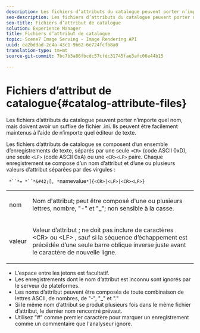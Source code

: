 ```yaml
---
description: Les fichiers d’attributs du catalogue peuvent porter n’importe quel nom, mais doivent avoir un suffixe de fichier .ini. Ils peuvent être facilement maintenus à l’aide de n’importe quel éditeur de texte.
seo-description: Les fichiers d’attributs du catalogue peuvent porter n’importe quel nom, mais doivent avoir un suffixe de fichier .ini. Ils peuvent être facilement maintenus à l’aide de n’importe quel éditeur de texte.
seo-title: Fichiers d’attribut de catalogue
solution: Experience Manager
title: Fichiers d’attribut de catalogue
topic: Scene7 Image Serving - Image Rendering API
uuid: ea2bddad-2c4a-43c1-9b62-6e724fcfb8a0
translation-type: tm+mt
source-git-commit: 7bc7b3a86fbcdc57cfdc31745fae3afc06e44b15

---
```



# Fichiers d’attribut de catalogue{#catalog-attribute-files}

Les fichiers d’attributs du catalogue peuvent porter n’importe quel nom, mais doivent avoir un suffixe de fichier .ini. Ils peuvent être facilement maintenus à l’aide de n’importe quel éditeur de texte.

Les fichiers d’attributs de catalogue se composent d’un ensemble d’enregistrements de texte, séparés par une seule `<CR>` (code ASCII 0xD), une seule `<LF>` (code ASCII 0xA) ou une `<CR><LF>` paire. Chaque enregistrement se compose d’un nom d’attribut et d’une ou plusieurs valeurs d’attribut séparées par des virgules :

` *``*= *``*&#42;[, *`namevalue`*]{<CR>|<LF>|<CR><LF>}`

<table id="simpletable_8454AD549FDA421BA1469CDA44132773"> 
 <tr class="strow"> 
  <td class="stentry"> <p> <span class="codeph"> <span class="varname"> nom </span></span> </p> </td> 
  <td class="stentry"> <p>Nom d'attribut; peut être composé d'une ou plusieurs lettres, nombre, "-" et "_"; non sensible à la casse. </p> </td> 
 </tr> 
 <tr class="strow"> 
  <td class="stentry"> <p> <span class="codeph"> <span class="varname"> valeur </span></span> </p> </td> 
  <td class="stentry"> <p>Valeur d’attribut ; ne doit pas inclure de caractères <span class="codeph"> &lt;CR&gt; </span>ou <span class="codeph"> &lt;LF&gt; </span> , sauf si la séquence d’échappement est précédée d’une seule barre oblique inverse juste avant le caractère de nouvelle ligne. </p> </td> 
 </tr> 
</table>

* L’espace entre les jetons est facultatif.
* Les enregistrements dont le nom d’attribut est inconnu sont ignorés par le serveur de plateformes.
* Les noms d’attribut peuvent être composés de toute combinaison de lettres ASCII, de nombres, de &quot;-&quot;, &quot;_&quot; et &quot;.&quot;
* Si le même nom d’attribut se produit plusieurs fois dans le même fichier d’attribut, le dernier nom rencontré prévaut.
* Utilisez &quot;#&quot; comme premier caractère pour marquer un enregistrement comme un commentaire que l&#39;analyseur ignore.

